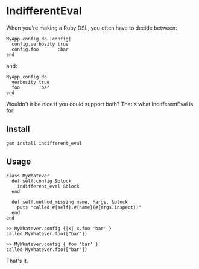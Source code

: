 IndifferentEval
===============

When you're making a Ruby DSL, you often have to decide between:

    MyApp.config do |config|
      config.verbosity true
      config.foo       :bar
    end

and:

    MyApp.config do
      verbosity true
      foo       :bar
    end

Wouldn't it be nice if you could support both?  That's what IndifferentEval is for!

Install
-------

    gem install indifferent_eval

Usage
-----

    class MyWhatever
      def self.config &block
        indifferent_eval &block
      end

      def self.method_missing name, *args, &block
        puts "called #{self}.#{name}(#{args.inspect})"
      end
    end

    >> MyWhatever.config {|x| x.foo 'bar' }
    called MyWhatever.foo(["bar"])

    >> MyWhatever.config { foo 'bar' }
    called MyWhatever.foo(["bar"])

That's it.
